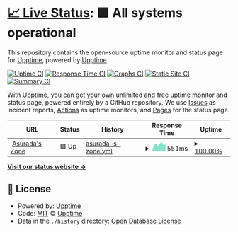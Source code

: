 # [📈 Live Status](https://upptime.github.io/upptime): <!--live status--> **🟩 All systems operational**

This repository contains the open-source uptime monitor and status page for [Upptime](https://upptime.js.org), powered by [Upptime](https://github.com/upptime/upptime).

[![Uptime CI](https://github.com/ousugo/website_status_monitor/workflows/Uptime%20CI/badge.svg)](https://github.com/ousugo/website_status_monitor/actions?query=workflow%3A%22Uptime+CI%22)
[![Response Time CI](https://github.com/ousugo/website_status_monitor/workflows/Response%20Time%20CI/badge.svg)](https://github.com/ousugo/website_status_monitor/actions?query=workflow%3A%22Response+Time+CI%22)
[![Graphs CI](https://github.com/ousugo/website_status_monitor/workflows/Graphs%20CI/badge.svg)](https://github.com/ousugo/website_status_monitor/actions?query=workflow%3A%22Graphs+CI%22)
[![Static Site CI](https://github.com/ousugo/website_status_monitor/workflows/Static%20Site%20CI/badge.svg)](https://github.com/ousugo/website_status_monitor/actions?query=workflow%3A%22Static+Site+CI%22)
[![Summary CI](https://github.com/ousugo/website_status_monitor/workflows/Summary%20CI/badge.svg)](https://github.com/ousugo/website_status_monitor/actions?query=workflow%3A%22Summary+CI%22)

With [Upptime](https://upptime.js.org), you can get your own unlimited and free uptime monitor and status page, powered entirely by a GitHub repository. We use [Issues](https://github.com/upptime/upptime/issues) as incident reports, [Actions](https://github.com/ousugo/website_status_monitor/actions) as uptime monitors, and [Pages](https://upptime.github.io/upptime) for the status page.

<!--start: status pages-->
<!-- This summary is generated by Upptime (https://github.com/upptime/upptime) -->
<!-- Do not edit this manually, your changes will be overwritten -->
<!-- prettier-ignore -->
| URL | Status | History | Response Time | Uptime |
| --- | ------ | ------- | ------------- | ------ |
| <img alt="" src="https://icons.duckduckgo.com/ip3/asurada.zone.ico" height="13"> [Asurada's Zone](https://asurada.zone) | 🟩 Up | [asurada-s-zone.yml](https://github.com/ousugo/website_status_monitor/commits/HEAD/history/asurada-s-zone.yml) | <details><summary><img alt="Response time graph" src="./graphs/asurada-s-zone/response-time-week.png" height="20"> 551ms</summary><br><a href="https://status.asurada.zone/history/asurada-s-zone"><img alt="Response time 578" src="https://img.shields.io/endpoint?url=https%3A%2F%2Fraw.githubusercontent.com%2Fousugo%2Fwebsite_status_monitor%2FHEAD%2Fapi%2Fasurada-s-zone%2Fresponse-time.json"></a><br><a href="https://status.asurada.zone/history/asurada-s-zone"><img alt="24-hour response time 347" src="https://img.shields.io/endpoint?url=https%3A%2F%2Fraw.githubusercontent.com%2Fousugo%2Fwebsite_status_monitor%2FHEAD%2Fapi%2Fasurada-s-zone%2Fresponse-time-day.json"></a><br><a href="https://status.asurada.zone/history/asurada-s-zone"><img alt="7-day response time 551" src="https://img.shields.io/endpoint?url=https%3A%2F%2Fraw.githubusercontent.com%2Fousugo%2Fwebsite_status_monitor%2FHEAD%2Fapi%2Fasurada-s-zone%2Fresponse-time-week.json"></a><br><a href="https://status.asurada.zone/history/asurada-s-zone"><img alt="30-day response time 593" src="https://img.shields.io/endpoint?url=https%3A%2F%2Fraw.githubusercontent.com%2Fousugo%2Fwebsite_status_monitor%2FHEAD%2Fapi%2Fasurada-s-zone%2Fresponse-time-month.json"></a><br><a href="https://status.asurada.zone/history/asurada-s-zone"><img alt="1-year response time 581" src="https://img.shields.io/endpoint?url=https%3A%2F%2Fraw.githubusercontent.com%2Fousugo%2Fwebsite_status_monitor%2FHEAD%2Fapi%2Fasurada-s-zone%2Fresponse-time-year.json"></a></details> | <details><summary><a href="https://status.asurada.zone/history/asurada-s-zone">100.00%</a></summary><a href="https://status.asurada.zone/history/asurada-s-zone"><img alt="All-time uptime 100.00%" src="https://img.shields.io/endpoint?url=https%3A%2F%2Fraw.githubusercontent.com%2Fousugo%2Fwebsite_status_monitor%2FHEAD%2Fapi%2Fasurada-s-zone%2Fuptime.json"></a><br><a href="https://status.asurada.zone/history/asurada-s-zone"><img alt="24-hour uptime 100.00%" src="https://img.shields.io/endpoint?url=https%3A%2F%2Fraw.githubusercontent.com%2Fousugo%2Fwebsite_status_monitor%2FHEAD%2Fapi%2Fasurada-s-zone%2Fuptime-day.json"></a><br><a href="https://status.asurada.zone/history/asurada-s-zone"><img alt="7-day uptime 100.00%" src="https://img.shields.io/endpoint?url=https%3A%2F%2Fraw.githubusercontent.com%2Fousugo%2Fwebsite_status_monitor%2FHEAD%2Fapi%2Fasurada-s-zone%2Fuptime-week.json"></a><br><a href="https://status.asurada.zone/history/asurada-s-zone"><img alt="30-day uptime 100.00%" src="https://img.shields.io/endpoint?url=https%3A%2F%2Fraw.githubusercontent.com%2Fousugo%2Fwebsite_status_monitor%2FHEAD%2Fapi%2Fasurada-s-zone%2Fuptime-month.json"></a><br><a href="https://status.asurada.zone/history/asurada-s-zone"><img alt="1-year uptime 100.00%" src="https://img.shields.io/endpoint?url=https%3A%2F%2Fraw.githubusercontent.com%2Fousugo%2Fwebsite_status_monitor%2FHEAD%2Fapi%2Fasurada-s-zone%2Fuptime-year.json"></a></details>

<!--end: status pages-->

[**Visit our status website →**](https://upptime.github.io/upptime)

## 📄 License

- Powered by: [Upptime](https://github.com/upptime/upptime)
- Code: [MIT](./LICENSE) © [Upptime](https://upptime.js.org)
- Data in the `./history` directory: [Open Database License](https://opendatacommons.org/licenses/odbl/1-0/)
